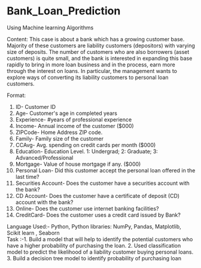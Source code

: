 # Bank_Loan_Prediction
Using Machine learning Algorithms

Content:
This case is about a bank which has a growing customer base. Majority of these
customers are liability customers (depositors) with varying size of deposits. The number of
customers who are also borrowers (asset customers) is quite small, and the bank is interested
in expanding this base rapidly to bring in more loan business and in the process, earn more
through the interest on loans. In particular, the management wants to explore ways of
converting its liability customers to personal loan customers.

Format:
1. ID- Customer ID
2. Age- Customer's age in completed years
3. Experience- #years of professional experience
4. Income- Annual income of the customer ($000)
5. ZIPCode- Home Address ZIP code.
6. Family- Family size of the customer
7. CCAvg- Avg. spending on credit cards per month ($000)
8. Education- Education Level. 1: Undergrad; 2: Graduate; 3: Advanced/Professional
9. Mortgage- Value of house mortgage if any. ($000)
10. Personal Loan- Did this customer accept the personal loan offered in the last time?
12. Securities Account- Does the customer have a securities account with the bank?
13. CD Account- Does the customer have a certificate of deposit (CD) account with the
bank?
14. Online- Does the customer use internet banking facilities?
15. CreditCard- Does the customer uses a credit card issued by Bank?

Language Used:- Python, Python libraries: NumPy, Pandas, Matplotlib, Scikit learn , Seaborn                                                                                        
Task :-1. Build a model that will help to identify the potential customers who have a higher
   probability of purchasing the loan.
2. Used classification model to predict the likelihood of a liability customer buying
   personal loans.
3. Build a decision tree model to identify probability of purchasing loan
